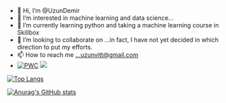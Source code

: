 - 👋 Hi, I’m @UzunDemir
- 👀 I’m interested in machine learning and data science...
- 🌱 I’m currently learning python and taking a machine learning course in Skillbox
- 💞️ I’m looking to collaborate on ...in fact, I have not yet decided in which direction to put my efforts. 
- 📫 How to reach me ...uzunvitt@gmail.com
- [![PWC](https://img.shields.io/endpoint.svg?url=https://paperswithcode.com/badge/an-image-is-worth-16x16-words-transformers-1/image-classification-on-cifar-10)](https://paperswithcode.com/sota/image-classification-on-cifar-10?p=an-image-is-worth-16x16-words-transformers-1)
![](https://github-profile-summary-cards.vercel.app/api/cards/stats?UzunDemir=vn7n24fzkq&theme=github_dark)

[![Top Langs](https://github-readme-stats.vercel.app/api/top-langs/?username=anuraghazra&layout=compact)](https://github.com/anuraghazra/github-readme-stats)

[![Anurag's GitHub stats](https://github-readme-stats.vercel.app/api?username=anuraghazra)](https://github.com/anuraghazra/github-readme-stats)
